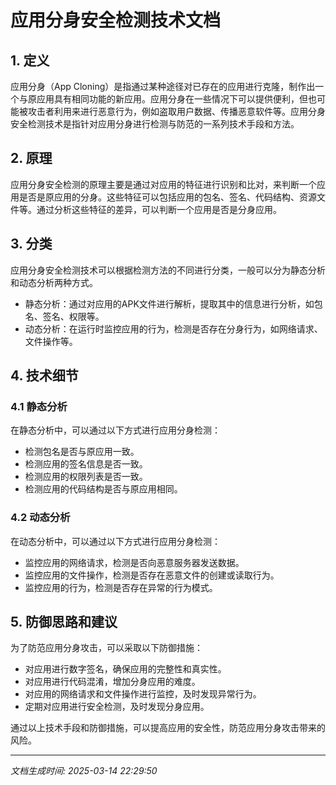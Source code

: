 # 应用分身安全检测技术文档

## 1. 定义

应用分身（App Cloning）是指通过某种途径对已存在的应用进行克隆，制作出一个与原应用具有相同功能的新应用。应用分身在一些情况下可以提供便利，但也可能被攻击者利用来进行恶意行为，例如盗取用户数据、传播恶意软件等。应用分身安全检测技术是指针对应用分身进行检测与防范的一系列技术手段和方法。

## 2. 原理

应用分身安全检测的原理主要是通过对应用的特征进行识别和比对，来判断一个应用是否是原应用的分身。这些特征可以包括应用的包名、签名、代码结构、资源文件等。通过分析这些特征的差异，可以判断一个应用是否是分身应用。

## 3. 分类

应用分身安全检测技术可以根据检测方法的不同进行分类，一般可以分为静态分析和动态分析两种方式。

- 静态分析：通过对应用的APK文件进行解析，提取其中的信息进行分析，如包名、签名、权限等。
- 动态分析：在运行时监控应用的行为，检测是否存在分身行为，如网络请求、文件操作等。

## 4. 技术细节

### 4.1 静态分析

在静态分析中，可以通过以下方式进行应用分身检测：

- 检测包名是否与原应用一致。
- 检测应用的签名信息是否一致。
- 检测应用的权限列表是否一致。
- 检测应用的代码结构是否与原应用相同。

### 4.2 动态分析

在动态分析中，可以通过以下方式进行应用分身检测：

- 监控应用的网络请求，检测是否向恶意服务器发送数据。
- 监控应用的文件操作，检测是否存在恶意文件的创建或读取行为。
- 监控应用的行为，检测是否存在异常的行为模式。

## 5. 防御思路和建议

为了防范应用分身攻击，可以采取以下防御措施：

- 对应用进行数字签名，确保应用的完整性和真实性。
- 对应用进行代码混淆，增加分身应用的难度。
- 对应用的网络请求和文件操作进行监控，及时发现异常行为。
- 定期对应用进行安全检测，及时发现分身应用。

通过以上技术手段和防御措施，可以提高应用的安全性，防范应用分身攻击带来的风险。

---

*文档生成时间: 2025-03-14 22:29:50*
